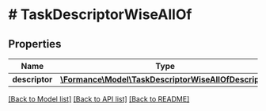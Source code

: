 # # TaskDescriptorWiseAllOf

## Properties

Name | Type | Description | Notes
------------ | ------------- | ------------- | -------------
**descriptor** | [**\Formance\Model\TaskDescriptorWiseAllOfDescriptor**](TaskDescriptorWiseAllOfDescriptor.md) |  | [optional]

[[Back to Model list]](../../README.md#models) [[Back to API list]](../../README.md#endpoints) [[Back to README]](../../README.md)
